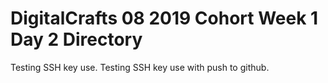# DigitalCrafts 08 2019 Cohort Week 1 Day 2 Directory

Testing SSH key use. 
Testing SSH key use with push to github.
